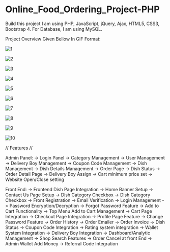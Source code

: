 # Online_Food_Ordering_Project-PHP
Build this project I am using PHP, JavaScript, jQuery, Ajax, HTML5, CSS3, Bootstrap 4. For Database, I am using MySQL.

Project Overview Given Bellow In GIF Format:

![1](https://user-images.githubusercontent.com/25556768/109421539-ff32b000-7a01-11eb-81d3-3b85d0863fb2.gif)

![2](https://user-images.githubusercontent.com/25556768/109421553-0f4a8f80-7a02-11eb-8a18-0456c4a1acd1.gif)

![3](https://user-images.githubusercontent.com/25556768/109421567-1d001500-7a02-11eb-9f79-8fb28e0e409b.gif)

![4](https://user-images.githubusercontent.com/25556768/109421579-2c7f5e00-7a02-11eb-9512-507909ca8912.gif)

![5](https://user-images.githubusercontent.com/25556768/109421593-3a34e380-7a02-11eb-9aad-6f361b8e4817.gif)

![6](https://user-images.githubusercontent.com/25556768/109421602-44ef7880-7a02-11eb-8b08-ab9065e0cb55.gif)

![7](https://user-images.githubusercontent.com/25556768/109421617-533d9480-7a02-11eb-8861-0149c724cc19.gif)

![8](https://user-images.githubusercontent.com/25556768/109421634-605a8380-7a02-11eb-864a-2b8be0af0db4.gif)

![9](https://user-images.githubusercontent.com/25556768/109421650-6a7c8200-7a02-11eb-870c-9f02495f1015.gif)

![10](https://user-images.githubusercontent.com/25556768/109421667-7700da80-7a02-11eb-9078-9d9167eea588.gif)

// Features //

Admin Panel:
  -> Login Panel
  -> Category Management
  -> User Management
  -> Delivery Boy Management
  -> Coupon Code Management
  -> Dish Management
  -> Dish Details Management
  -> Order Page
  -> Dish Status
  -> Order Detail Page
  -> Delivery Boy Assign
  -> Cart minimum price set
  -> Website Open/Close setting
  
  
Front End:
  -> Frontend Dish Page Integration
  -> Home Banner Setup
  -> Contact Us Page Setup
  -> Dish Category Checkbox
  -> Dish Category Checkbox
  -> Front Registration
  -> Email Verification
  -> Login Management
  -> Password Encryption/Decryption
  -> Forgot Password Feature
  -> Add to Cart Functionality
  -> Top Menu Add to Cart Management
  -> Cart Page Integration
  -> Checkout Page Integration
  -> Profile Page Feature
  -> Change Password Feature
  -> Order History
  -> Order Emailer
  -> Order Invoice
  -> Dish Status
  -> Coupon Code Integration
  -> Rating system integration
  -> Wallet System Integration
  -> Delivery Boy Integration
  -> Dashboard/Analytic Management
  -> Shop Search Features
  -> Order Cancel at front End
  -> Admin Wallet Add Money
  -> Referral Code Integration
  
